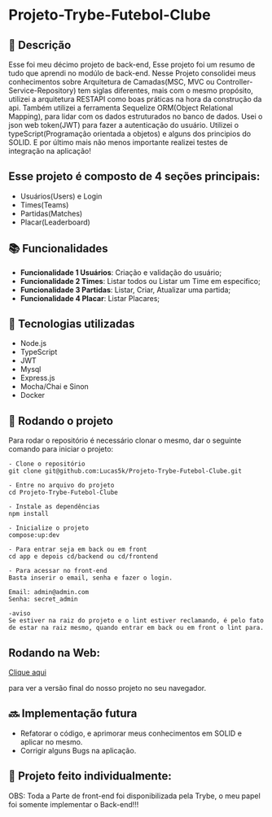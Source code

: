 # Projeto-Trybe-Futebol-Clube

## :memo: Descrição
<p>Esse foi meu décimo projeto de back-end, Esse projeto foi um resumo de tudo que aprendi no modúlo de back-end. Nesse Projeto consolidei meus conhecimentos sobre Arquitetura de Camadas(MSC, MVC ou Controller-Service-Repository) tem siglas diferentes, mais com o mesmo propósito, utilizei a arquitetura RESTAPI como boas práticas na hora da construção da api. Também utilizei a ferramenta Sequelize ORM(Object Relational Mapping), para lidar com os dados estruturados no banco de dados. Usei o json web token(JWT) para fazer a autenticação do usuário. Utilizei o typeScript(Programação orientada a objetos) e alguns dos principios do SOLID. E por último mais não menos importante realizei testes de integração na aplicação!

  <h2>Esse projeto é composto de 4 seções principais:</h2>

  - Usuários(Users) e Login
  - Times(Teams)
  - Partidas(Matches)
  - Placar(Leaderboard)
</p>

## :books: Funcionalidades
* <b>Funcionalidade 1 Usuários</b>: Criação e validação do usuário;
* <b>Funcionalidade 2 Times</b>: Listar todos ou Listar um Time em especifico;
* <b>Funcionalidade 3 Partidas</b>: Listar, Criar, Atualizar uma partida;
* <b>Funcionalidade 4 Placar</b>: Listar Placares;

## :wrench: Tecnologias utilizadas
* Node.js
* TypeScript
* JWT
* Mysql
* Express.js
* Mocha/Chai e Sinon
* Docker

## :rocket: Rodando o projeto
Para rodar o repositório é necessário clonar o mesmo, dar o seguinte comando para iniciar o projeto:
```
- Clone o repositório
git clone git@github.com:Lucas5k/Projeto-Trybe-Futebol-Clube.git

- Entre no arquivo do projeto
cd Projeto-Trybe-Futebol-Clube

- Instale as dependências
npm install

- Inicialize o projeto
compose:up:dev

- Para entrar seja em back ou em front
cd app e depois cd/backend ou cd/frontend

- Para acessar no front-end
Basta inserir o email, senha e fazer o login.

Email: admin@admin.com
Senha: secret_admin

-aviso
Se estiver na raiz do projeto e o lint estiver reclamando, é pelo fato de estar na raiz mesmo, quando entrar em back ou em front o lint para.
```

## Rodando na Web:

<a href="https://projeto-trybe-futebol-clube-om4fyh8rj-lucas5k.vercel.app/login">Clique aqui</a><p>para ver a versão final do nosso projeto no seu navegador.</p>

## :soon: Implementação futura
* Refatorar o código, e aprimorar meus conhecimentos em SOLID e aplicar no mesmo.
* Corrigir alguns Bugs na aplicação.

## :handshake: Projeto feito individualmente:

<!-- ## :dart: Status do projeto -->
OBS: Toda a Parte de front-end foi disponibilizada pela Trybe, o meu papel foi somente implementar o Back-end!!!
